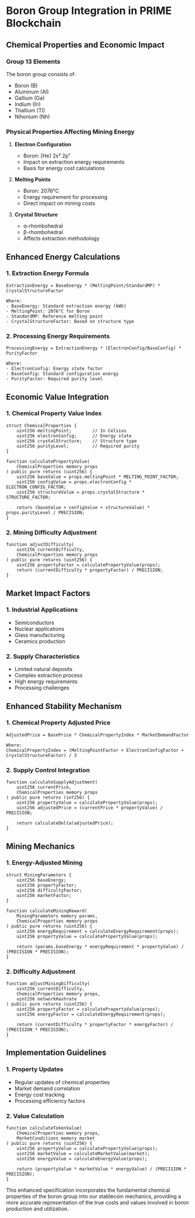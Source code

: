 # Boron Group Integration in PRIME Blockchain

## Chemical Properties and Economic Impact

### Group 13 Elements
The boron group consists of:
- Boron (B)
- Aluminum (Al)
- Gallium (Ga)
- Indium (In)
- Thallium (Tl)
- Nihonium (Nh)

### Physical Properties Affecting Mining Energy

1. **Electron Configuration**
   - Boron: [He] 2s² 2p¹
   - Impact on extraction energy requirements
   - Basis for energy cost calculations

2. **Melting Points**
   - Boron: 2076°C
   - Energy requirement for processing
   - Direct impact on mining costs

3. **Crystal Structure**
   - α-rhombohedral
   - β-rhombohedral
   - Affects extraction methodology

## Enhanced Energy Calculations

### 1. Extraction Energy Formula
```
ExtractionEnergy = BaseEnergy * (MeltingPoint/StandardMP) * CrystalStructureFactor

Where:
- BaseEnergy: Standard extraction energy (kWh)
- MeltingPoint: 2076°C for Boron
- StandardMP: Reference melting point
- CrystalStructureFactor: Based on structure type
```

### 2. Processing Energy Requirements
```
ProcessingEnergy = ExtractionEnergy * (ElectronConfig/BaseConfig) * PurityFactor

Where:
- ElectronConfig: Energy state factor
- BaseConfig: Standard configuration energy
- PurityFactor: Required purity level
```

## Economic Value Integration

### 1. Chemical Property Value Index
```solidity
struct ChemicalProperties {
    uint256 meltingPoint;        // In Celsius
    uint256 electronConfig;      // Energy state
    uint256 crystalStructure;    // Structure type
    uint256 purityLevel;         // Required purity
}

function calculatePropertyValue(
    ChemicalProperties memory props
) public pure returns (uint256) {
    uint256 baseValue = props.meltingPoint * MELTING_POINT_FACTOR;
    uint256 configValue = props.electronConfig * ELECTRON_CONFIG_FACTOR;
    uint256 structureValue = props.crystalStructure * STRUCTURE_FACTOR;
    
    return (baseValue + configValue + structureValue) * props.purityLevel / PRECISION;
}
```

### 2. Mining Difficulty Adjustment
```solidity
function adjustDifficulty(
    uint256 currentDifficulty,
    ChemicalProperties memory props
) public pure returns (uint256) {
    uint256 propertyFactor = calculatePropertyValue(props);
    return (currentDifficulty * propertyFactor) / PRECISION;
}
```

## Market Impact Factors

### 1. Industrial Applications
- Semiconductors
- Nuclear applications
- Glass manufacturing
- Ceramics production

### 2. Supply Characteristics
- Limited natural deposits
- Complex extraction process
- High energy requirements
- Processing challenges

## Enhanced Stability Mechanism

### 1. Chemical Property Adjusted Price
```
AdjustedPrice = BasePrice * ChemicalPropertyIndex * MarketDemandFactor

Where:
ChemicalPropertyIndex = (MeltingPointFactor + ElectronConfigFactor + CrystalStructureFactor) / 3
```

### 2. Supply Control Integration
```solidity
function calculateSupplyAdjustment(
    uint256 currentPrice,
    ChemicalProperties memory props
) public pure returns (int256) {
    uint256 propertyValue = calculatePropertyValue(props);
    uint256 adjustedPrice = (currentPrice * propertyValue) / PRECISION;
    
    return calculateDelta(adjustedPrice);
}
```

## Mining Mechanics

### 1. Energy-Adjusted Mining
```solidity
struct MiningParameters {
    uint256 baseEnergy;
    uint256 propertyFactor;
    uint256 difficultyFactor;
    uint256 marketFactor;
}

function calculateMiningReward(
    MiningParameters memory params,
    ChemicalProperties memory props
) public pure returns (uint256) {
    uint256 energyRequirement = calculateEnergyRequirement(props);
    uint256 propertyValue = calculatePropertyValue(props);
    
    return (params.baseEnergy * energyRequirement * propertyValue) / (PRECISION * PRECISION);
}
```

### 2. Difficulty Adjustment
```solidity
function adjustMiningDifficulty(
    uint256 currentDifficulty,
    ChemicalProperties memory props,
    uint256 networkHashrate
) public pure returns (uint256) {
    uint256 propertyFactor = calculatePropertyValue(props);
    uint256 energyFactor = calculateEnergyRequirement(props);
    
    return (currentDifficulty * propertyFactor * energyFactor) / (PRECISION * PRECISION);
}
```

## Implementation Guidelines

### 1. Property Updates
- Regular updates of chemical properties
- Market demand correlation
- Energy cost tracking
- Processing efficiency factors

### 2. Value Calculation
```solidity
function calculateTokenValue(
    ChemicalProperties memory props,
    MarketConditions memory market
) public pure returns (uint256) {
    uint256 propertyValue = calculatePropertyValue(props);
    uint256 marketValue = calculateMarketValue(market);
    uint256 energyValue = calculateEnergyValue(props);
    
    return (propertyValue * marketValue * energyValue) / (PRECISION * PRECISION);
}
```

This enhanced specification incorporates the fundamental chemical properties of the boron group into our stablecoin mechanics, providing a more accurate representation of the true costs and values involved in boron production and utilization.
